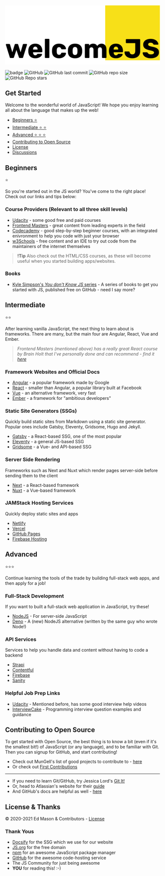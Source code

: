 ![logo](logo.png)

![badge](https://img.shields.io/badge/welcome-js-F7E018?style=flat-square)
![GitHub](https://img.shields.io/github/license/edapm/welcomejs?color=F7E018&style=flat-square)
![GitHub last commit](https://img.shields.io/github/last-commit/edapm/welcomejs?color=F7E018&label=updated&style=flat-square)
![GitHub repo size](https://img.shields.io/github/repo-size/edapm/welcomejs?color=F7E018&style=flat-square)
![GitHub Repo stars](https://img.shields.io/github/stars/edapm/welcomejs?color=F7E018&style=flat-square)

## Get Started

Welcome to the wonderful world of JavaScript! We hope you enjoy learning all about the language that makes up the web!

- [Beginners ⭐](#beginners)
- [Intermediate ⭐ ⭐](#intermediate)
- [Advanced ⭐ ⭐ ⭐](#advanced)
- [Contributing to Open Source](#contributing-to-open-source)
- [License](#license)
- [Discussions](https://github.com/edapm/welcomejs/discussions)

## Beginners
⭐

So you're started out in the JS world? You've come to the right place! Check out our links and tips below:

### Course Providers (Relevant to all three skill levels)

- [Udacity](https://udacity.com) - some good free and paid courses
- [Frontend Masters](https://frontendmasters.com) - great content from leading experts in the field
- [Codecademy](https://codecademy.com) - good step-by-step beginner courses, with an integrated enivronment to help you code with just your browser
- [w3Schools](https://w3schools.com) - free content and an IDE to try out code from the maintainers of the internet themselves

> **!Tip** Also check out the HTML/CSS courses, as these will become useful when you started building apps/websites.

### Books

- [Kyle Simpson's *You don't Know JS* series](https://github.com/getify/You-Dont-Know-JS) - A series of books to get you started with JS, published free on GitHub - need I say more?

## Intermediate
⭐⭐

After learning vanilla JavaScript, the next thing to learn about is frameworks. There are many, but the main four are Angular, React, Vue and Ember. 

> *Frontend Masters (mentioned above) has a really great React course by Brain Holt that I've personally done and can recommend - find it [here](https://frontendmasters.com/courses/complete-react-v5)*

### Framework Websites and Official Docs

- [Angular](https://angular.io) - a popular framework made by Google
- [React](https://reactjs.org) - smaller than Angular, a popular library built at Facebook
- [Vue](https://vuejs.org) - an alternative framework, very fast
- [Ember](https://emberjs.com) - a framework for "ambitious developers"

### Static Site Generators (SSGs)

Quickly build static sites from Markdown using a static site generator. Popular ones include Gatsby, Eleventy, Gridsome, Hugo and Jekyll.

- [Gatsby](https://gatsbyjs.com) - a React-based SSG, one of the most popular
- [Eleventy](https://11ty.dev) - a general JS-based SSG
- [Gridsome](https://gridsome.org) - a Vue- and API-based SSG

### Server Side Rendering

Frameworks such as Next and Nuxt which render pages server-side before sending them to the client

- [Next](https://nextjs.org) - a React-based framework
- [Nuxt](https://nuxtjs.org) - a Vue-based framework

### JAMStack Hosting Services

Quickly deploy static sites and apps

- [Netlify](https://netlify.com)
- [Vercel](https://vercel.com)
- [GitHub Pages](https://pages.github.com)
- [Firebase Hosting](https://firebase.google.com/products/hosting)

## Advanced
⭐⭐⭐

Continue learning the tools of the trade by building full-stack web apps, and then apply for a job!

### Full-Stack Development

If you want to built a full-stack web application in JavaScript, try these!

- [NodeJS](https://nodejs.org) - For server-side JavaScript
- [Deno](https://deno.land) - A (new) NodeJS alternative (written by the same guy who wrote Node!)

### API Services

Services to help you handle data and content without having to code a backend

- [Strapi](https://strapi.io)
- [Contentful](https://contentful.com)
- [Firebase](https://firebase.google.com)
- [Sanity](https://sanity.io)

### Helpful Job Prep Links

- [Udacity](https://udacity.com) - Mentioned before, has some good interview help videos
- [InterviewCake](https://www.interviewcake.com) - Programming interview question examples and guidance

## Contributing to Open Source

To get started with Open Source, the best thing is to know a bit (even if it's the smallest bit!) of JavaScript (or any language), and to be familiar with Git. Then you can signup for GitHub, and start contributing!



- Check out MunGell's list of good projects to contribute to - [here](https://github.com/MunGell/awesome-for-beginners#javascript)
- Or check out [First Contributions](https://github.com/firstcontributions/first-contributions)

---

- If you need to learn Git/GitHub, try Jessica Lord's [Git It!](https://github.com/jlord/git-it-electron)
- Or, head to Atlassian's website for their [guide](https://www.atlassian.com/git)
- And GitHub's docs are helpful as well - [here](https://docs.github.com)

## License & Thanks

&copy; 2020-2021 Ed Mason & Contributors - [License](https://github.com/edapm/welcomejs/blob/main/LICENSE)

### Thank Yous

- [Docsify](https://docsify.js.org) for the SSG which we use for our website
- [JS.org](https://js.org) for the free domain
- [npm](https://npmjs.com) for an awesome JavaScript package manager
- [GitHub](https://github.com) for the awesome code-hosting service
- The JS Community for just being awesome
- **YOU** for reading this! :-)

